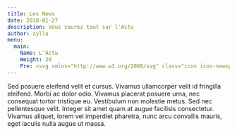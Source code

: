 ```yaml
---
title: Les News
date: 2018-01-27
description: Vous saurez tout sur l'Actu
author: zylla
menu:
  main:
    Name: L'Actu
    Weight: 20
    Pre: <svg xmlns="http://www.w3.org/2000/svg" class="icon icon-newspaper" viewBox="0 0 32 32" width="32" height="32" fill="none" stroke="currentcolor" stroke-linecap="round" stroke-linejoin="round" stroke-width="2"><title>News</title><path d="M28 8v-4h-28v22c0 1.105 0.895 2 2 2h27c1.657 0 3-1.343 3-3v-17h-4zM26 26h-24v-20h24v20zM4 10h20v2h-20zM16 14h8v2h-8zM16 18h8v2h-8zM16 22h6v2h-6zM4 14h10v10h-10z"></path></svg>
---
```


Sed posuere eleifend velit et cursus. Vivamus ullamcorper velit id fringilla eleifend. Morbi ac dolor odio. Vivamus placerat posuere urna, nec consequat tortor tristique eu. Vestibulum non molestie metus. Sed nec pellentesque velit. Integer sit amet quam at augue facilisis consectetur. Vivamus aliquet, lorem vel imperdiet pharetra, nunc arcu convallis mauris, eget iaculis nulla augue ut massa.